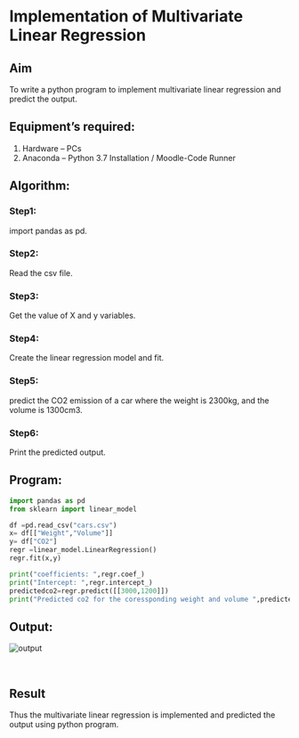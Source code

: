 # Implementation of Multivariate Linear Regression

## Aim
To write a python program to implement multivariate linear regression and predict the output.

## Equipment’s required:
1.	Hardware – PCs
2.	Anaconda – Python 3.7 Installation / Moodle-Code Runner

## Algorithm:
### Step1:
import pandas as pd.
<br>

### Step2:
Read the csv file.
<br>

### Step3:
Get the value of X and y variables.
<br>

### Step4:
Create the linear regression model and fit.
<br>

### Step5:
predict the CO2 emission of a car where the weight is 2300kg, and the volume is 1300cm3.
<br>

### Step6:
Print the predicted output.

## Program:
```python 
import pandas as pd
from sklearn import linear_model

df =pd.read_csv("cars.csv")
x= df[["Weight","Volume"]]
y= df["CO2"]
regr =linear_model.LinearRegression()
regr.fit(x,y)

print("coefficients: ",regr.coef_)
print("Intercept: ",regr.intercept_)
predictedco2=regr.predict([[3000,1200]])
print("Predicted co2 for the coressponding weight and volume ",predictedco2
```
## Output:
![output]()

<br>

## Result
Thus the multivariate linear regression is implemented and predicted the output using python program.